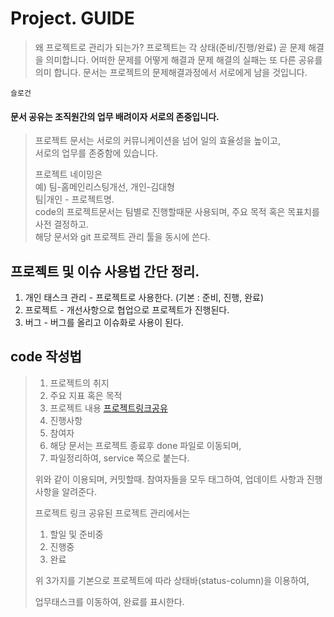 

# Project. GUIDE

> 왜 프로젝트로 관리가 되는가?
> 프로젝트는 각 상태(준비/진행/완료) 곧 문제 해결을 의미합니다. 
> 어떠한 문제를 어떻게 해결과 문제 해결의 실패는 또 다른 공유를 의미 합니다. 
> 문서는 프로젝트의 문제해결과정에서 서로에게 남을 것입니다. 

`슬로건`

#### 문서 공유는 조직원간의 업무 배려이자 서로의 존중입니다. 

> 프로젝트 문서는 서로의 커뮤니케이션을 넘어 일의 효율성을 높이고,    
> 서로의 업무를 존중함에 있습니다. 
>
> 프로젝트 네이밍은   
> 예) 팀-홈메인리스팅개선, 개인-김대형    
> 팀|개인 - 프로젝트명.  
> code의 프로젝트문서는 팀별로 진행할때문 사용되며, 
> 주요 목적 혹은 목표치를 사전 결정하고.   
> 해당 문서와 git  프로젝트 관리 툴을 동시에 쓴다. 


## 프로젝트 및 이슈 사용법 간단 정리. 
1. 개인 태스크 관리 - 프로젝트로 사용한다. (기본 : 준비, 진행, 완료)
2. 프로젝트 - 개선사항으로 협업으로 프로젝트가 진행된다. 
3. 버그 - 버그를 올리고 이슈화로 사용이 된다.


## code 작성법

>  1. 프로젝트의 취지 
>  2. 주요 지표 혹은 목적
>  3. 프로젝트 내용 [프로젝트링크공유](https://github.com/jacob-modoo/modooGuide/projects/10#column-6056506)
>  4. 진행사항
>  5. 참여자
>  6. 해당 문서는 프로젝트 종료후 done 파일로 이동되며, 
>  7. 파일정리하여, service 쪽으로 붙는다. 
>
>  위와 같이 이용되며, 커밋할때. 참여자들을 모두 태그하여, 업데이트 사항과 진행사항을 알려준다.   
>
>  프로젝트 링크 공유된 프로젝트 관리에서는    
>
>  1. 할일 및 준비중
>  2. 진행중
>  3. 완료
>
>  위 3가지를 기본으로 프로젝트에 따라 상태바(status-column)을 이용하여, 
>
>  업무태스크를 이동하여, 완료를 표시한다. 
